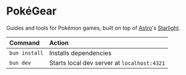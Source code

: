 # PokéGear

Guides and tools for Pokémon games, built on top of [Astro](https://astro.build)'s [Starlight](https://starlight.astro.build).

| Command       | Action                                      |
| :------------ | :------------------------------------------ |
| `bun install` | Installs dependencies                       |
| `bun dev`     | Starts local dev server at `localhost:4321` |
